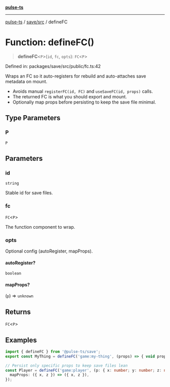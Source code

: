 [**pulse-ts**](../../../README.md)

***

[pulse-ts](../../../README.md) / [save/src](../README.md) / defineFC

# Function: defineFC()

> **defineFC**\<`P`\>(`id`, `fc`, `opts`): `FC`\<`P`\>

Defined in: packages/save/src/public/fc.ts:42

Wraps an FC so it auto-registers for rebuild and auto-attaches save metadata on mount.

- Avoids manual `registerFC(id, FC)` and `useSaveFC(id, props)` calls.
- The returned FC is what you should export and mount.
- Optionally map props before persisting to keep the save file minimal.

## Type Parameters

### P

`P`

## Parameters

### id

`string`

Stable id for save files.

### fc

`FC`\<`P`\>

The function component to wrap.

### opts

Optional config (autoRegister, mapProps).

#### autoRegister?

`boolean`

#### mapProps?

(`p`) => `unknown`

## Returns

`FC`\<`P`\>

## Examples

```ts
import { defineFC } from '@pulse-ts/save';
export const MyThing = defineFC('game:my-thing', (props) => { void props; });
```

```ts
// Persist only specific props to keep save files lean
const Player = defineFC('game:player', (p: { x: number; y: number; z: number }) => void p, {
  mapProps: ({ x, z }) => ({ x, z }),
});
```
